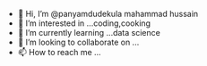 - 👋 Hi, I’m @panyamdudekula mahammad hussain
- 👀 I’m interested in ...coding,cooking
- 🌱 I’m currently learning ...data science
- 💞️ I’m looking to collaborate on ...
- 📫 How to reach me ... 

<!---
panyamdudekulahussain/panyamdudekulahussain is a ✨ special ✨ repository because its `README.md` (this file) appears on your GitHub profile.
You can click the Preview link to take a look at your changes.
--->
